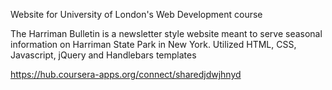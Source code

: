 Website for University of London's Web Development course

The Harriman Bulletin is a newsletter style website meant to serve seasonal information on Harriman State Park in New York. Utilized HTML, CSS, Javascript, jQuery and Handlebars templates

https://hub.coursera-apps.org/connect/sharedjdwjhnyd

